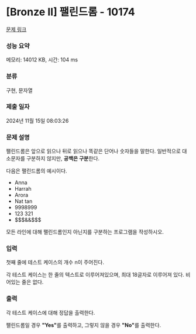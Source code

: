 # [Bronze II] 팰린드롬 - 10174 

[문제 링크](https://www.acmicpc.net/problem/10174) 

### 성능 요약

메모리: 14012 KB, 시간: 104 ms

### 분류

구현, 문자열

### 제출 일자

2024년 11월 15일 08:03:26

### 문제 설명

<p>팰린드롬은 앞으로 읽으나 뒤로 읽으나 똑같은 단어나 숫자들을 말한다. 일반적으로 대소문자를 구분하지 않지만, <strong>공백은 구분</strong>한다.</p>

<p>다음은 팰린드롬의 예시이다.</p>

<ul>
	<li>Anna</li>
	<li>Harrah</li>
	<li>Arora</li>
	<li>Nat tan</li>
	<li>9998999</li>
	<li>123 321</li>
	<li><span>$</span><span>$</span><span>$</span>&&<span>$</span><span>$</span><span>$</span></li>
</ul>

<p>모든 라인에 대해 팰린드롬인지 아닌지를 구분하는 프로그램을 작성하시오.</p>

### 입력 

 <p>첫째 줄에 테스트 케이스의 개수 n이 주어진다.</p>

<p>각 테스트 케이스는 한 줄의 텍스트로 이루어져있으며, 최대 18글자로 이루어져 있다. 비어있는 줄은 없다.</p>

### 출력 

 <p>각 테스트 케이스에 대해 정답을 출력한다.</p>

<p>팰린드롬일 경우 <strong>"Yes"</strong>를 출력하고, 그렇지 않을 경우 <strong>"No"</strong>를 출력한다.</p>

